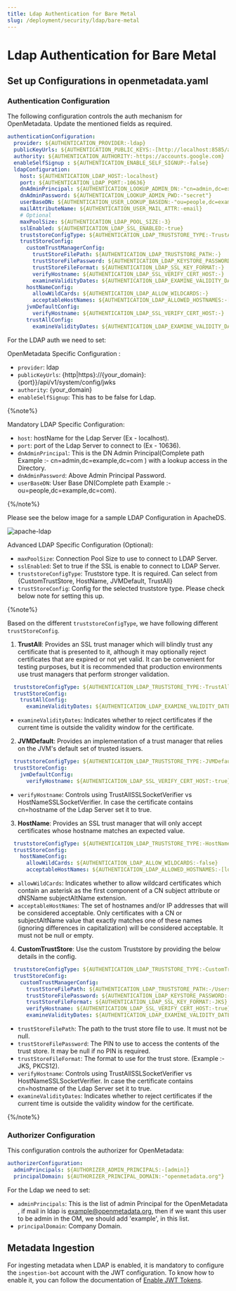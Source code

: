 ```yaml
---
title: Ldap Authentication for Bare Metal
slug: /deployment/security/ldap/bare-metal
---
```


# Ldap Authentication for Bare Metal

## Set up Configurations in openmetadata.yaml

### Authentication Configuration

The following configuration controls the auth mechanism for OpenMetadata. Update the mentioned fields as required.

```yaml
authenticationConfiguration:
  provider: ${AUTHENTICATION_PROVIDER:-ldap}
  publicKeyUrls: ${AUTHENTICATION_PUBLIC_KEYS:-[http://localhost:8585/api/v1/system/config/jwks]}
  authority: ${AUTHENTICATION_AUTHORITY:-https://accounts.google.com}
  enableSelfSignup : ${AUTHENTICATION_ENABLE_SELF_SIGNUP:-false}
  ldapConfiguration:
    host: ${AUTHENTICATION_LDAP_HOST:-localhost}
    port: ${AUTHENTICATION_LDAP_PORT:-10636}
    dnAdminPrincipal: ${AUTHENTICATION_LOOKUP_ADMIN_DN:-"cn=admin,dc=example,dc=com"}
    dnAdminPassword: ${AUTHENTICATION_LOOKUP_ADMIN_PWD:-"secret"}
    userBaseDN: ${AUTHENTICATION_USER_LOOKUP_BASEDN:-"ou=people,dc=example,dc=com"}
    mailAttributeName: ${AUTHENTICATION_USER_MAIL_ATTR:-email}
    # Optional
    maxPoolSize: ${AUTHENTICATION_LDAP_POOL_SIZE:-3}
    sslEnabled: ${AUTHENTICATION_LDAP_SSL_ENABLED:-true}
    truststoreConfigType: ${AUTHENTICATION_LDAP_TRUSTSTORE_TYPE:-TrustAll} # {CustomTrustStore, HostName, JVMDefault, TrustAll}
    trustStoreConfig:
      customTrustManagerConfig:
        trustStoreFilePath: ${AUTHENTICATION_LDAP_TRUSTSTORE_PATH:-}
        trustStoreFilePassword: ${AUTHENTICATION_LDAP_KEYSTORE_PASSWORD:-}
        trustStoreFileFormat: ${AUTHENTICATION_LDAP_SSL_KEY_FORMAT:-}
        verifyHostname: ${AUTHENTICATION_LDAP_SSL_VERIFY_CERT_HOST:-}
        examineValidityDates: ${AUTHENTICATION_LDAP_EXAMINE_VALIDITY_DATES:-}
      hostNameConfig:
        allowWildCards: ${AUTHENTICATION_LDAP_ALLOW_WILDCARDS:-}
        acceptableHostNames: ${AUTHENTICATION_LDAP_ALLOWED_HOSTNAMES:-[]}
      jvmDefaultConfig:
        verifyHostname: ${AUTHENTICATION_LDAP_SSL_VERIFY_CERT_HOST:-}
      trustAllConfig:
        examineValidityDates: ${AUTHENTICATION_LDAP_EXAMINE_VALIDITY_DATES:-true}
```

For the LDAP auth we need to set:

OpenMetadata Specific Configuration :

- `provider`: ldap
- `publicKeyUrls`: {http|https}://{your_domain}:{port}}/api/v1/system/config/jwks
- `authority`: {your_domain}
- `enableSelfSignup`: This has to be false for Ldap.

{%note%}

Mandatory LDAP Specific Configuration:

- `host`: hostName for the Ldap Server (Ex - localhost).
- `port`: port of the Ldap Server to connect to (Ex - 10636).
- `dnAdminPrincipal`: This is the DN Admin Principal(Complete path Example :- cn=admin,dc=example,dc=com ) with a lookup access in the Directory.
- `dnAdminPassword`: Above Admin Principal Password.
- `userBaseDN`: User Base DN(Complete path Example :- ou=people,dc=example,dc=com).

{%/note%}

Please see the below image for a sample LDAP Configuration in ApacheDS.

<Image src="/images/deployment/security/ldap/Ldap_ScreenShot1.png" alt="apache-ldap"/>

Advanced LDAP Specific Configuration (Optional):

- `maxPoolSize`: Connection Pool Size to use to connect to LDAP Server.
- `sslEnabled`: Set to true if the SSL is enable to connect to LDAP Server.
- `truststoreConfigType`: Truststore type. It is required. Can select from {CustomTrustStore, HostName, JVMDefault, TrustAll}
- `trustStoreConfig`: Config for the selected truststore type. Please check below note for setting this up.

{%note%}

Based on the different `truststoreConfigType`, we have following different `trustStoreConfig`.

1. **TrustAll**: Provides an SSL trust manager which will blindly trust any certificate that is presented to it, although it may optionally reject certificates that are expired or not yet valid. It can be convenient for testing purposes, but it is recommended that production environments use trust managers that perform stronger validation.

```yaml
  truststoreConfigType: ${AUTHENTICATION_LDAP_TRUSTSTORE_TYPE:-TrustAll}
  trustStoreConfig:
    trustAllConfig:
      examineValidityDates: ${AUTHENTICATION_LDAP_EXAMINE_VALIDITY_DATES:-true}
```

- `examineValidityDates`: Indicates whether to reject certificates if the current time is outside the validity window for the certificate.

2. **JVMDefault**: Provides an implementation of a trust manager that relies on the JVM's default set of trusted issuers.

```yaml
  truststoreConfigType: ${AUTHENTICATION_LDAP_TRUSTSTORE_TYPE:-JVMDefault}
  trustStoreConfig:
    jvmDefaultConfig:
      verifyHostname: ${AUTHENTICATION_LDAP_SSL_VERIFY_CERT_HOST:-true}
```

- `verifyHostname`: Controls using TrustAllSSLSocketVerifier vs HostNameSSLSocketVerifier. In case the certificate contains cn=hostname of the Ldap Server set it to true.

3. **HostName**: Provides an SSL trust manager that will only accept certificates whose hostname matches an expected value.

```yaml
  truststoreConfigType: ${AUTHENTICATION_LDAP_TRUSTSTORE_TYPE:-HostName}
  trustStoreConfig:
    hostNameConfig:
      allowWildCards: ${AUTHENTICATION_LDAP_ALLOW_WILDCARDS:-false}
      acceptableHostNames: ${AUTHENTICATION_LDAP_ALLOWED_HOSTNAMES:-[localhost]}
```

- `allowWildCards`: Indicates whether to allow wildcard certificates which contain an asterisk as the first component of a CN subject attribute or dNSName subjectAltName extension.
- `acceptableHostNames`: The set of hostnames and/or IP addresses that will be considered acceptable. Only certificates with a CN or subjectAltName value that exactly matches one of these names (ignoring differences in capitalization) will be considered acceptable. It must not be null or empty.

4. **CustomTrustStore**: Use the custom Truststore by providing the below details in the config.

```yaml
  truststoreConfigType: ${AUTHENTICATION_LDAP_TRUSTSTORE_TYPE:-CustomTrustStore}
  trustStoreConfig:
    customTrustManagerConfig:
      trustStoreFilePath: ${AUTHENTICATION_LDAP_TRUSTSTORE_PATH:-/Users/parthpanchal/trusted.ks}
      trustStoreFilePassword: ${AUTHENTICATION_LDAP_KEYSTORE_PASSWORD:-secret}
      trustStoreFileFormat: ${AUTHENTICATION_LDAP_SSL_KEY_FORMAT:-JKS}
      verifyHostname: ${AUTHENTICATION_LDAP_SSL_VERIFY_CERT_HOST:-true}
      examineValidityDates: ${AUTHENTICATION_LDAP_EXAMINE_VALIDITY_DATES:-true}
```

- `trustStoreFilePath`: The path to the trust store file to use. It must not be null.
- `trustStoreFilePassword`: The PIN to use to access the contents of the trust store. It may be null if no PIN is required.
- `trustStoreFileFormat`: The format to use for the trust store. (Example :- JKS, PKCS12).
- `verifyHostname`: Controls using TrustAllSSLSocketVerifier vs HostNameSSLSocketVerifier. In case the certificate contains cn=hostname of the Ldap Server set it to true.
- `examineValidityDates`: Indicates whether to reject certificates if the current time is outside the validity window for the certificate.

{%/note%}

### Authorizer Configuration

This configuration controls the authorizer for OpenMetadata:

```yaml
authorizerConfiguration:
  adminPrincipals: ${AUTHORIZER_ADMIN_PRINCIPALS:-[admin]}
  principalDomain: ${AUTHORIZER_PRINCIPAL_DOMAIN:-"openmetadata.org"}
```

For the Ldap we need to set:

- `adminPrincipals`: This is the list of admin Principal for the OpenMetadata , if mail in ldap is example@openmetadata.org, then if we want this user to be admin in the OM, we should add 'example', in this list.
- `principalDomain`: Company Domain.

## Metadata Ingestion

For ingesting metadata when LDAP is enabled, it is mandatory to configure the `ingestion-bot` account with the JWT configuration.
To know how to enable it, you can follow the documentation of [Enable JWT Tokens](/deployment/security/enable-jwt-tokens).
